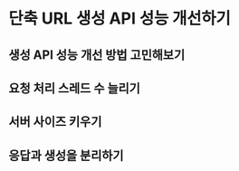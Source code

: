 # 단축 URL 생성 API 성능 개선하기
## 생성 API 성능 개선 방법 고민해보기



## 요청 처리 스레드 수 늘리기

## 서버 사이즈 키우기

## 응답과 생성을 분리하기
